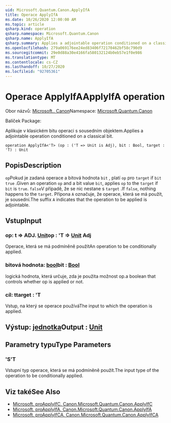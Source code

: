 ```yaml
---
uid: Microsoft.Quantum.Canon.ApplyIfA
title: Operace ApplyIfA
ms.date: 10/26/2020 12:00:00 AM
ms.topic: article
qsharp.kind: operation
qsharp.namespace: Microsoft.Quantum.Canon
qsharp.name: ApplyIfA
qsharp.summary: Applies a adjointable operation conditioned on a classical bit.
ms.openlocfilehash: 279a069176ee24ed83406f72170462bf58c790d9
ms.sourcegitcommit: 29e0d88a30e4166fa580132124b0eb57e1f0e986
ms.translationtype: MT
ms.contentlocale: cs-CZ
ms.lasthandoff: 10/27/2020
ms.locfileid: "92705361"
---
```

# <a name="applyifa-operation"></a><span data-ttu-id="7ffe8-102">Operace ApplyIfA</span><span class="sxs-lookup"><span data-stu-id="7ffe8-102">ApplyIfA operation</span></span>

<span data-ttu-id="7ffe8-103">Obor názvů: [Microsoft.. Canon](xref:Microsoft.Quantum.Canon)</span><span class="sxs-lookup"><span data-stu-id="7ffe8-103">Namespace: [Microsoft.Quantum.Canon](xref:Microsoft.Quantum.Canon)</span></span>

<span data-ttu-id="7ffe8-104">Balíček [](https://nuget.org/packages/)</span><span class="sxs-lookup"><span data-stu-id="7ffe8-104">Package: [](https://nuget.org/packages/)</span></span>


<span data-ttu-id="7ffe8-105">Aplikuje v klasickém bitu operaci s sousedním objektem.</span><span class="sxs-lookup"><span data-stu-id="7ffe8-105">Applies a adjointable operation conditioned on a classical bit.</span></span>

```qsharp
operation ApplyIfA<'T> (op : ('T => Unit is Adj), bit : Bool, target : 'T) : Unit
```


## <a name="description"></a><span data-ttu-id="7ffe8-106">Popis</span><span class="sxs-lookup"><span data-stu-id="7ffe8-106">Description</span></span>

<span data-ttu-id="7ffe8-107">`op`Pokud je zadaná operace a bitová hodnota `bit` , platí `op` pro `target` if `bit` `true` .</span><span class="sxs-lookup"><span data-stu-id="7ffe8-107">Given an operation `op` and a bit value `bit`, applies `op` to the `target` if `bit` is `true`.</span></span> <span data-ttu-id="7ffe8-108">`false`V případě, že se nic nestane s `target` .</span><span class="sxs-lookup"><span data-stu-id="7ffe8-108">If `false`, nothing happens to the `target`.</span></span>
<span data-ttu-id="7ffe8-109">Přípona `A` označuje, že operace, která se má použít, je sousední.</span><span class="sxs-lookup"><span data-stu-id="7ffe8-109">The suffix `A` indicates that the operation to be applied is adjointable.</span></span>

## <a name="input"></a><span data-ttu-id="7ffe8-110">Vstup</span><span class="sxs-lookup"><span data-stu-id="7ffe8-110">Input</span></span>

### <a name="op--t--unit-adj"></a><span data-ttu-id="7ffe8-111">op: t => ADJ. [Unit](xref:microsoft.quantum.lang-ref.unit)</span><span class="sxs-lookup"><span data-stu-id="7ffe8-111">op : 'T => [Unit](xref:microsoft.quantum.lang-ref.unit) Adj</span></span>

<span data-ttu-id="7ffe8-112">Operace, která se má podmíněně použít</span><span class="sxs-lookup"><span data-stu-id="7ffe8-112">An operation to be conditionally applied.</span></span>


### <a name="bit--bool"></a><span data-ttu-id="7ffe8-113">bitová hodnota: [bool](xref:microsoft.quantum.lang-ref.bool)</span><span class="sxs-lookup"><span data-stu-id="7ffe8-113">bit : [Bool](xref:microsoft.quantum.lang-ref.bool)</span></span>

<span data-ttu-id="7ffe8-114">logická hodnota, která určuje, zda je použita možnost op.</span><span class="sxs-lookup"><span data-stu-id="7ffe8-114">a boolean that controls whether op is applied or not.</span></span>


### <a name="target--t"></a><span data-ttu-id="7ffe8-115">cíl: t</span><span class="sxs-lookup"><span data-stu-id="7ffe8-115">target : 'T</span></span>

<span data-ttu-id="7ffe8-116">Vstup, na který se operace používá</span><span class="sxs-lookup"><span data-stu-id="7ffe8-116">The input to which the operation is applied.</span></span>



## <a name="output--unit"></a><span data-ttu-id="7ffe8-117">Výstup: [jednotka](xref:microsoft.quantum.lang-ref.unit)</span><span class="sxs-lookup"><span data-stu-id="7ffe8-117">Output : [Unit](xref:microsoft.quantum.lang-ref.unit)</span></span>



## <a name="type-parameters"></a><span data-ttu-id="7ffe8-118">Parametry typu</span><span class="sxs-lookup"><span data-stu-id="7ffe8-118">Type Parameters</span></span>

### <a name="t"></a><span data-ttu-id="7ffe8-119">'S</span><span class="sxs-lookup"><span data-stu-id="7ffe8-119">'T</span></span>

<span data-ttu-id="7ffe8-120">Vstupní typ operace, která se má podmíněně použít.</span><span class="sxs-lookup"><span data-stu-id="7ffe8-120">The input type of the operation to be conditionally applied.</span></span>

## <a name="see-also"></a><span data-ttu-id="7ffe8-121">Viz také</span><span class="sxs-lookup"><span data-stu-id="7ffe8-121">See Also</span></span>

- [<span data-ttu-id="7ffe8-122">Microsoft. proApplyIfC. Canon.</span><span class="sxs-lookup"><span data-stu-id="7ffe8-122">Microsoft.Quantum.Canon.ApplyIfC</span></span>](xref:Microsoft.Quantum.Canon.ApplyIfC)
- [<span data-ttu-id="7ffe8-123">Microsoft. proApplyIfA. Canon.</span><span class="sxs-lookup"><span data-stu-id="7ffe8-123">Microsoft.Quantum.Canon.ApplyIfA</span></span>](xref:Microsoft.Quantum.Canon.ApplyIfA)
- [<span data-ttu-id="7ffe8-124">Microsoft. proApplyIfCA. Canon.</span><span class="sxs-lookup"><span data-stu-id="7ffe8-124">Microsoft.Quantum.Canon.ApplyIfCA</span></span>](xref:Microsoft.Quantum.Canon.ApplyIfCA)